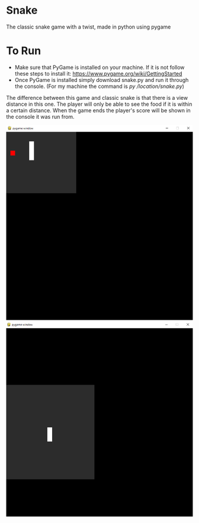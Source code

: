 # Snake
The classic snake game with a twist, made in python using pygame

# To Run
* Make sure that PyGame is installed on your machine. If it is not follow these steps to install it:  https://www.pygame.org/wiki/GettingStarted
* Once PyGame is installed simply download snake.py and run it through the console. (For my machine the command is *py /location/snake.py*)

The difference between this game and classic snake is that there is a view distance in this one. 
The player will only be able to see the food if it is within a certain distance.
When the game ends the player's score will be shown in the console it was run from.

![first example of view distance](/example1.png)
![second example of view distance](/example2.png)
